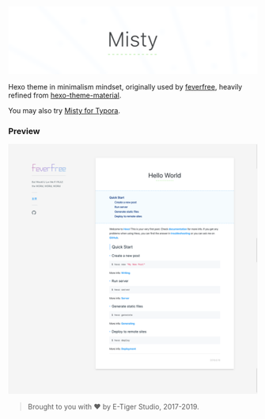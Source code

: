 ![Hero](images/hero.png)

Hexo theme in minimalism mindset, originally used by [feverfree](https://feverfree.etiger.studio), heavily refined from [hexo-theme-material](https://github.com/bolnh/hexo-theme-material).

You may also try [Misty for Typora](https://github.com/etigerstudio/typora-misty-theme).

### Preview

![Content Page Preview](images/content_page.png)

> Brought to you with ❤️ by E-Tiger Studio, 2017-2019.